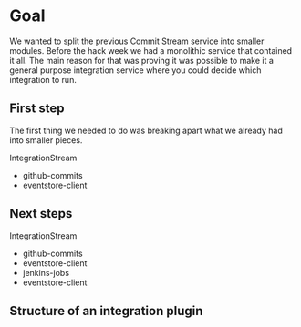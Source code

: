 # Goal #
We wanted to split the previous Commit Stream service into smaller modules. Before the hack week we had a monolithic service that contained it all. The main reason for that was proving it was possible to make it a general purpose integration service where you could decide which integration to run. 

## First step ##
 The first thing we needed to do was breaking apart what we already had into smaller pieces.

IntegrationStream

- github-commits
 - eventstore-client


## Next steps ##

IntegrationStream

- github-commits
 - eventstore-client
- jenkins-jobs
 - eventstore-client

## Structure of an integration plugin ##
      
